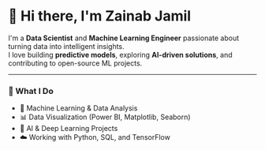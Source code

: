 # 👋 Hi there, I'm Zainab Jamil  

I'm a **Data Scientist** and **Machine Learning Engineer** passionate about turning data into intelligent insights.  
I love building **predictive models**, exploring **AI-driven solutions**, and contributing to open-source ML projects.  

---

### 🧠 What I Do
- 🤖 Machine Learning & Data Analysis  
- 📊 Data Visualization (Power BI, Matplotlib, Seaborn)  
- 🧬 AI & Deep Learning Projects  
- ☁️ Working with Python, SQL, and TensorFlow  
